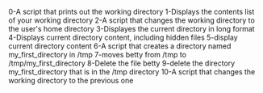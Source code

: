 0-A script that prints out the working directory
1-Displays the contents list of your working directory
2-A script that changes the working directory to the user's home directory
3-Displayes the current directory in long format
4-Displays current directory content, including hidden files
5-display current directory content
6-A script that creates a directory named my_first_directory in /tmp
7-moves betty from /tmp to /tmp/my_first_directory 
8-Delete the file betty
9-delete the directory my_first_directory that is in the  /tmp directory
10-A script that changes the working directory to the previous one
